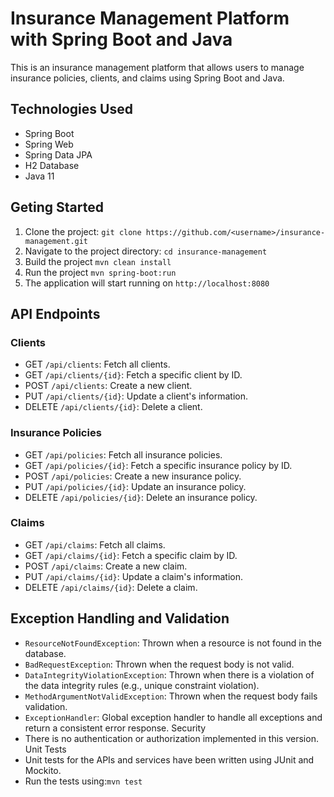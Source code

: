 # Insurance Management Platform with Spring Boot and Java

This is an insurance management platform that allows users to manage insurance policies, clients, and claims using Spring Boot and Java.

## Technologies Used
- Spring Boot
- Spring Web
- Spring Data JPA
- H2 Database
- Java 11

## Geting Started
1. Clone the project:
`git clone https://github.com/<username>/insurance-management.git`
2. Navigate to the project directory: `cd insurance-management
`
3. Build the project `mvn clean install`
4. Run the project `mvn spring-boot:run`
5. The application will start running on `http://localhost:8080`

## API Endpoints
### Clients
- GET `/api/clients`: Fetch all clients.
- GET `/api/clients/{id}`: Fetch a specific client by ID.
- POST `/api/clients`: Create a new client.
- PUT `/api/clients/{id}`: Update a client's information.
- DELETE `/api/clients/{id}`: Delete a client.
### Insurance Policies
- GET `/api/policies`: Fetch all insurance policies.
- GET `/api/policies/{id}`: Fetch a specific insurance policy by ID.
- POST `/api/policies`: Create a new insurance policy.
- PUT `/api/policies/{id}`: Update an insurance policy.
- DELETE `/api/policies/{id}`: Delete an insurance policy.
### Claims
- GET `/api/claims`: Fetch all claims.
- GET `/api/claims/{id}`: Fetch a specific claim by ID.
- POST `/api/claims`: Create a new claim.
- PUT `/api/claims/{id}`: Update a claim's information.
- DELETE `/api/claims/{id}`: Delete a claim.

## Exception Handling and Validation
- `ResourceNotFoundException`: Thrown when a resource is not found in the database.
- `BadRequestException`: Thrown when the request body is not valid.
- `DataIntegrityViolationException`: Thrown when there is a violation of the data integrity rules (e.g., unique constraint violation).
- `MethodArgumentNotValidException`: Thrown when the request body fails validation.
- `ExceptionHandler`: Global exception handler to handle all exceptions and return a consistent error response.
Security
- There is no authentication or authorization implemented in this version.
Unit Tests
- Unit tests for the APIs and services have been written using JUnit and Mockito.
- Run the tests using:`mvn test`
